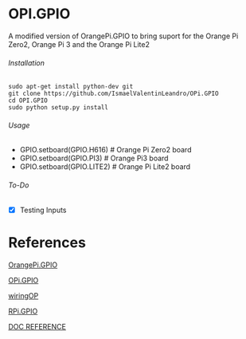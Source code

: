 # OPI.GPIO
A modified version of OrangePi.GPIO to bring suport for the Orange Pi Zero2, Orange Pi 3 and the Orange Pi Lite2

###### Installation 

```sudo apt-get update
sudo apt-get install python-dev git
git clone https://github.com/IsmaelValentinLeandro/OPi.GPIO
cd OPI.GPIO
sudo python setup.py install
```

###### Usage
* GPIO.setboard(GPIO.H616) # Orange Pi Zero2 board
* GPIO.setboard(GPIO.PI3) # Orange Pi3 board
* GPIO.setboard(GPIO.LITE2) # Orange Pi Lite2 board

###### To-Do

- [x] Testing Inputs


# References
[OrangePi.GPIO](https://github.com/Jeremie-C/OrangePi.GPIO)

[OPi.GPIO](https://github.com/rm-hull/OPi.GPIO)

[wiringOP](https://github.com/orangepi-xunlong/wiringOP)

[RPi.GPIO](https://pypi.org/project/RPi.GPIO/)

[DOC REFERENCE](https://github.com/eutim/OPI.GPIO/blob/main/README.md)
